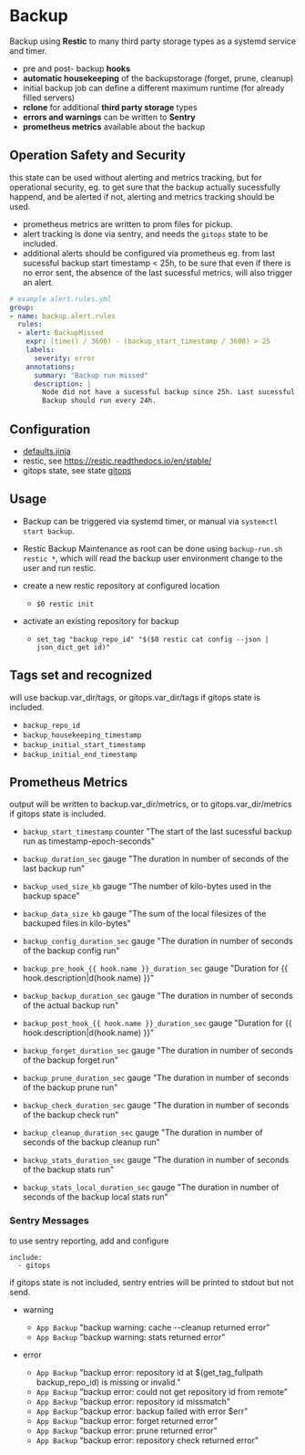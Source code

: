 # Backup

Backup using **Restic** to many third party storage types as a systemd service and timer.
+ pre and post- backup **hooks**
+ **automatic housekeeping** of the backupstorage (forget, prune, cleanup)
+ initial backup job can define a different maximum runtime (for already filled servers)
+ **rclone** for additional **third party storage** types
+ **errors and warnings** can be written to **Sentry**
+ **prometheus metrics** available about the backup

## Operation Safety and Security

this state can be used without alerting and metrics tracking,
but for operational security, eg. to get sure that the backup actually sucessfully happend,
and be alerted if not, alerting and metrics tracking should be used.

+ prometheus metrics are written to prom files for pickup.
+ alert tracking is done via sentry, and needs the `gitops` state to be included.
+ additional alerts should be configured via prometheus eg. from
last sucessful backup start timestamp < 25h, to be sure that even if there is no error sent, the absence of the last sucessful metrics, will also trigger an alert.

```yaml
# example alert.rules.yml
group:
- name: backup.alert.rules
  rules:
  - alert: BackupMissed
    expr: (time() / 3600) - (backup_start_timestamp / 3600) > 25
    labels:
      severity: error
    annotations:
      summary: "Backup run missed"
      description: |
        Node did not have a sucessful backup since 25h. Last sucessful backup was at {{ $value }}.
        Backup should run every 24h.
```

## Configuration

+ [defaults.jinja](defaults.jinja)
+ restic, see https://restic.readthedocs.io/en/stable/
+ gitops state, see state [gitops](../gitops)

## Usage

+ Backup can be triggered via systemd timer, or manual via `systemctl start backup`.

+ Restic Backup Maintenance as root can be done using `backup-run.sh restic *`,
which will read the backup user environment change to the user and run restic.

+ create a new restic repository at configured location
    + `$0 restic init`

+ activate an existing repository for backup
    + `set_tag "backup_repo_id" "$($0 restic cat config --json | json_dict_get id)"`

## Tags set and recognized

will use backup.var_dir/tags, or gitops.var_dir/tags if gitops state is included.

+ `backup_repo_id`
+ `backup_housekeeping_timestamp`
+ `backup_initial_start_timestamp`
+ `backup_initial_end_timestamp`

## Prometheus Metrics

output will be written to backup.var_dir/metrics, or to gitops.var_dir/metrics if gitops state is included.

+ `backup_start_timestamp` counter "The start of the last sucessful backup run as timestamp-epoch-seconds"
+ `backup_duration_sec` gauge "The duration in number of seconds of the last backup run"
+ `backup_used_size_kb` gauge "The number of kilo-bytes used in the backup space"
+ `backup_data_size_kb` gauge "The sum of the local filesizes of the backuped files in kilo-bytes"

+ `backup_config_duration_sec` gauge "The duration in number of seconds of the backup config run"
+ `backup_pre_hook_{{ hook.name }}_duration_sec` gauge "Duration for {{ hook.description|d(hook.name) }}"
+ `backup_backup_duration_sec` gauge "The duration in number of seconds of the actual backup run"
+ `backup_post_hook_{{ hook.name }}_duration_sec` gauge "Duration for {{ hook.description|d(hook.name) }}"
+ `backup_forget_duration_sec` gauge "The duration in number of seconds of the backup forget run"
+ `backup_prune_duration_sec` gauge "The duration in number of seconds of the backup prune run"
+ `backup_check_duration_sec` gauge "The duration in number of seconds of the backup check run"
+ `backup_cleanup_duration_sec` gauge "The duration in number of seconds of the backup cleanup run"
+ `backup_stats_duration_sec` gauge "The duration in number of seconds of the backup stats run"
+ `backup_stats_local_duration_sec` gauge "The duration in number of seconds of the backup local stats run"

### Sentry Messages

to use sentry reporting, add and configure
```
include:
  - gitops
```
if gitops state is not included, sentry entries will be printed to stdout but not send.


+ warning
  + `App Backup` "backup warning: cache --cleanup returned error"
  + `App Backup` "backup warning: stats returned error"

+ error
  + `App Backup` "backup error: repository id at $(get_tag_fullpath backup_repo_id) is missing or invalid."
  + `App Backup` "backup error: could not get repository id from remote"
  + `App Backup` "backup error: repository id missmatch"
  + `App Backup` "backup error: backup failed with error $err"
  + `App Backup` "backup error: forget returned error"
  + `App Backup` "backup error: prune returned error"
  + `App Backup` "backup error: repository check returned error"
